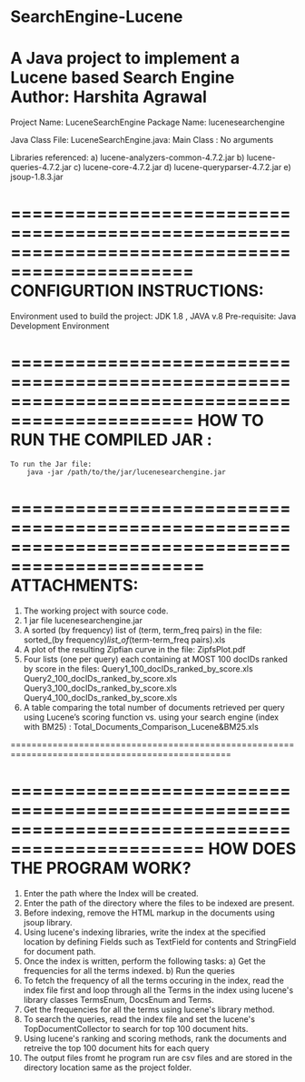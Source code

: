 # SearchEngine-Lucene
A Java project to implement a Lucene based Search Engine
Author: Harshita Agrawal
=============================================================================================
Project Name: LuceneSearchEngine
Package Name: lucenesearchengine

Java Class File:
	LuceneSearchEngine.java: Main Class : 
				No arguments
		
Libraries referenced:
	a) lucene-analyzers-common-4.7.2.jar
	b) lucene-queries-4.7.2.jar
	c) lucene-core-4.7.2.jar
	d) lucene-queryparser-4.7.2.jar
	e) jsoup-1.8.3.jar	

===============================================================================================
CONFIGURTION INSTRUCTIONS:
===============================================================================================

Environment used to build the project: JDK 1.8 , JAVA v.8
Pre-requisite: Java Development Environment

===============================================================================================
HOW TO RUN THE COMPILED JAR :
===============================================================================================

	To run the Jar file:
		java -jar /path/to/the/jar/lucenesearchengine.jar 
	
================================================================================================
ATTACHMENTS:
================================================================================================

1) The working project with source code.
2) 1 jar file lucenesearchengine.jar
3) A sorted (by frequency) list of (term, term_freq pairs) in the file:
	sorted_(by frequency)_list_of_(term-term_freq pairs).xls
4) A plot of the resulting Zipfian curve in the file:
	ZipfsPlot.pdf
5) Four lists (one per query) each containing at MOST 100 docIDs ranked by score in the files:
	Query1_100_docIDs_ranked_by_score.xls
	Query2_100_docIDs_ranked_by_score.xls
	Query3_100_docIDs_ranked_by_score.xls
	Query4_100_docIDs_ranked_by_score.xls
6) A table comparing the total number of documents retrieved per query using Lucene’s scoring 
   function vs. using your search engine (index with BM25) :
	Total_Documents_Comparison_Lucene&BM25.xls
	
================================================================================================

================================================================================================
HOW DOES THE PROGRAM WORK?
================================================================================================
1) Enter the path where the Index will be created.
2) Enter the path of the directory where the files to be indexed are present.
3) Before indexing, remove the HTML markup in the documents using jsoup library.
3) Using lucene's indexing libraries, write the index at the specified location by
   defining Fields such as TextField for contents and StringField for document path.
4) Once the index is written, perform the following tasks:
	a) Get the frequencies for all the terms indexed.
	b) Run the queries 
5) To fetch the frequency of all the terms occuring in the index, read the index file first and
   loop through all the Terms in the index using lucene's library classes TermsEnum, DocsEnum 
   and Terms.
6) Get the frequencies for all the terms using lucene's library method.
7) To search the queries, read the index file and set the lucene's TopDocumentCollector to search 
   for top 100 document hits.
8) Using lucene's ranking and scoring methods, rank the documents and retreive the top 100 document
   hits
   for each query
9) The output files fromt he program run are csv files and are stored in the directory location 
   same as the project folder.

